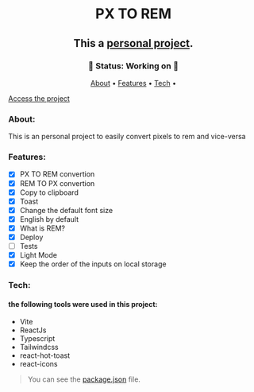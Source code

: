 <h1 align="center" href>PX TO REM</h1>
<h2 align="center"> This a <a href="https://code-art.dev/">personal project</a>.</h2>

<h3 align="center">
  🚧 Status: Working on 🚧
</h3>

<p align="center">
 <a href="#about">About</a> •
 <a href="#features">Features</a> • 
 <a href="#tech">Tech</a> • 
</p>

[Access the project](https://px-to-rem-sigma.vercel.app/)

### About:
This is an personal project to easily convert pixels to rem and vice-versa

### Features:

- [x] PX TO REM convertion
- [x] REM TO PX convertion
- [x] Copy to clipboard
- [x] Toast
- [x] Change the default font size
- [x] English by default
- [x] What is REM?
- [x] Deploy
- [ ] Tests
- [x] Light Mode
- [x] Keep the order of the inputs on local storage

### Tech:
#### the following tools were used in this project:

- Vite
- ReactJs
- Typescript
- Tailwindcss
- react-hot-toast
- react-icons


> You can see the [package.json](https://github.com/gust4br/px-to-rem/blob/main/package.json) file.